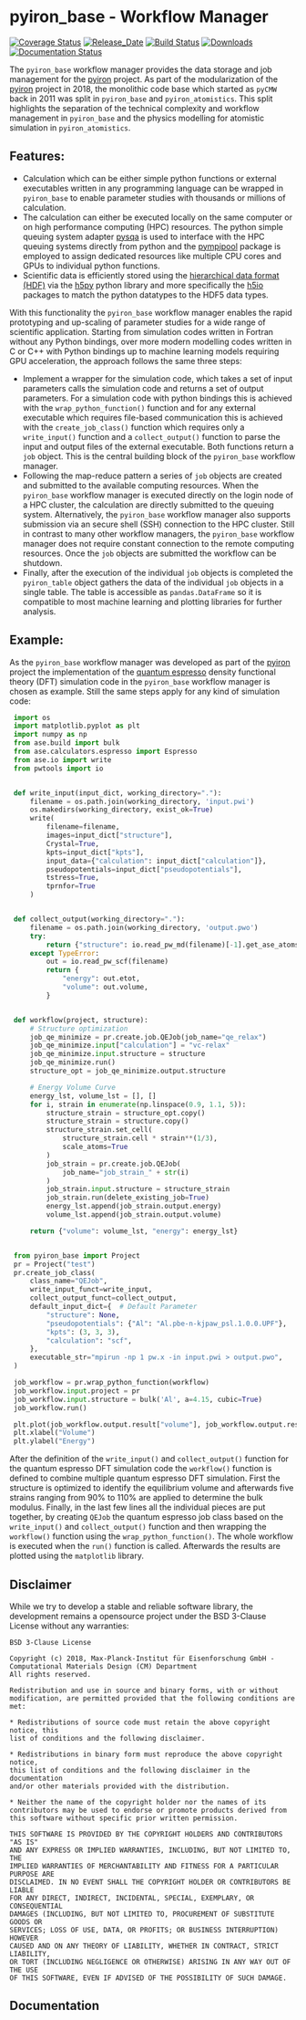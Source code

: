 # pyiron_base - Workflow Manager

[![Coverage Status](https://coveralls.io/repos/github/pyiron/pyiron_base/badge.svg?branch=main)](https://coveralls.io/github/pyiron/pyiron_base?branch=main)
[![Release_Date](https://anaconda.org/conda-forge/pyiron_base/badges/latest_release_date.svg)](https://anaconda.org/conda-forge/pyiron_base/)
[![Build Status](https://github.com/pyiron/pyiron_base/workflows/Python%20package/badge.svg)](https://github.com/pyiron//pyiron_base/actions)
[![Downloads](https://anaconda.org/conda-forge/pyiron_base/badges/downloads.svg)](https://anaconda.org/conda-forge/pyiron_base/)
[![Documentation Status](https://readthedocs.org/projects/pyiron-base/badge/?version=latest)](https://pyiron-base.readthedocs.io/en/latest/?badge=latest)

The `pyiron_base` workflow manager provides the data storage and job management for the [pyiron](https://pyiron.org)
project. As part of the modularization of the [pyiron](https://pyiron.org) project in 2018, the monolithic code base
which started as `pyCMW` back in 2011 was split in `pyiron_base` and `pyiron_atomistics`. This split highlights the 
separation of the technical complexity and workflow management in `pyiron_base` and the physics modelling for atomistic 
simulation in `pyiron_atomistics`.

## Features:

* Calculation which can be either simple python functions or external executables written in any programming language 
  can be wrapped in `pyiron_base` to enable parameter studies with thousands or millions of calculation.
* The calculation can either be executed locally on the same computer or on high performance computing (HPC) resources.
  The python simple queuing system adapter [pysqa](https://pysqa.readthedocs.io) is used to interface with the HPC 
  queuing systems directly from python and the [pympipool](https://pympipool.readthedocs.io) package is employed to 
  assign dedicated resources like multiple CPU cores and GPUs to individual python functions.
* Scientific data is efficiently stored using the [hierarchical data format (HDF)](https://www.hdfgroup.org) via the 
  [h5py](https://www.h5py.org) python library and more specifically the [h5io](https://github.com/h5io) packages to 
  match the python datatypes to the HDF5 data types.

With this functionality the `pyiron_base` workflow manager enables the rapid prototyping and up-scaling of parameter 
studies for a wide range of scientific application. Starting from simulation codes written in Fortran without any Python
bindings, over more modern modelling codes written in C or C++ with Python bindings up to machine learning models 
requiring GPU acceleration, the approach follows the same three steps:

* Implement a wrapper for the simulation code, which takes a set of input parameters calls the simulation code and
  returns a set of output parameters. For a simulation code with python bindings this is achieved with the 
  `wrap_python_function()` function and for any external executable which requires file-based communication this is 
  achieved with the `create_job_class()` function which requires only a `write_input()` function and a `collect_output()`
  function to parse the input and output files of the external executable. Both functions return a `job` object. This is
  the central building block of the `pyiron_base` workflow manager.
* Following the map-reduce pattern a series of `job` objects are created and submitted to the available computing 
  resources. When the `pyiron_base` workflow manager is executed directly on the login node of a HPC cluster, the
  calculation are directly submitted to the queuing system. Alternatively, the `pyiron_base` workflow manager also 
  supports submission via an secure shell (SSH) connection to the HPC cluster. Still in contrast to many other workflow 
  managers, the `pyiron_base` workflow manager does not require constant connection to the remote computing resources. 
  Once the `job` objects are submitted the workflow can be shutdown.
* Finally, after the execution of the individual `job` objects is completed the `pyiron_table` object gathers the data 
  of the individual `job` objects in a single table. The table is accessible as `pandas.DataFrame` so it is compatible 
  to most machine learning and plotting libraries for further analysis.

## Example:
As the `pyiron_base` workflow manager was developed as part of the [pyiron](https://pyiron.org) project the
implementation of the [quantum espresso](https://www.quantum-espresso.org) density functional theory (DFT) simulation
code in the `pyiron_base` workflow manager is chosen as example. Still the same steps apply for any kind of simulation 
code:
```python
 import os
 import matplotlib.pyplot as plt
 import numpy as np
 from ase.build import bulk
 from ase.calculators.espresso import Espresso
 from ase.io import write
 from pwtools import io


 def write_input(input_dict, working_directory="."):
     filename = os.path.join(working_directory, 'input.pwi')
     os.makedirs(working_directory, exist_ok=True)
     write(
         filename=filename,
         images=input_dict["structure"],
         Crystal=True,
         kpts=input_dict["kpts"],
         input_data={"calculation": input_dict["calculation"]},
         pseudopotentials=input_dict["pseudopotentials"],
         tstress=True,
         tprnfor=True
     )


 def collect_output(working_directory="."):
     filename = os.path.join(working_directory, 'output.pwo')
     try:
         return {"structure": io.read_pw_md(filename)[-1].get_ase_atoms()}
     except TypeError:
         out = io.read_pw_scf(filename)
         return {
             "energy": out.etot,
             "volume": out.volume,
         }


 def workflow(project, structure):
     # Structure optimization
     job_qe_minimize = pr.create.job.QEJob(job_name="qe_relax")
     job_qe_minimize.input["calculation"] = "vc-relax"
     job_qe_minimize.input.structure = structure
     job_qe_minimize.run()
     structure_opt = job_qe_minimize.output.structure

     # Energy Volume Curve
     energy_lst, volume_lst = [], []
     for i, strain in enumerate(np.linspace(0.9, 1.1, 5)):
         structure_strain = structure_opt.copy()
         structure_strain = structure.copy()
         structure_strain.set_cell(
             structure_strain.cell * strain**(1/3),
             scale_atoms=True
         )
         job_strain = pr.create.job.QEJob(
             job_name="job_strain_" + str(i)
         )
         job_strain.input.structure = structure_strain
         job_strain.run(delete_existing_job=True)
         energy_lst.append(job_strain.output.energy)
         volume_lst.append(job_strain.output.volume)

     return {"volume": volume_lst, "energy": energy_lst}


 from pyiron_base import Project
 pr = Project("test")
 pr.create_job_class(
     class_name="QEJob",
     write_input_funct=write_input,
     collect_output_funct=collect_output,
     default_input_dict={  # Default Parameter
         "structure": None,
         "pseudopotentials": {"Al": "Al.pbe-n-kjpaw_psl.1.0.0.UPF"},
         "kpts": (3, 3, 3),
         "calculation": "scf",
     },
     executable_str="mpirun -np 1 pw.x -in input.pwi > output.pwo",
 )

 job_workflow = pr.wrap_python_function(workflow)
 job_workflow.input.project = pr
 job_workflow.input.structure = bulk('Al', a=4.15, cubic=True)
 job_workflow.run()

 plt.plot(job_workflow.output.result["volume"], job_workflow.output.result["energy"])
 plt.xlabel("Volume")
 plt.ylabel("Energy")
```

After the definition of the `write_input()` and `collect_output()` function for the quantum espresso DFT simulation code
the `workflow()` function is defined to combine multiple quantum espresso DFT simulation. First the structure is 
optimized to identify the equilibrium volume and afterwards five strains ranging from 90% to 110% are applied to 
determine the bulk modulus. Finally, in the last few lines all the individual pieces are put together, by creating 
`QEJob` the quantum espresso job class based on the `write_input()` and `collect_output()` function and then wrapping 
the `workflow()` function using the `wrap_python_function()`. The whole workflow is executed when the `run()` function 
is called. Afterwards the results are plotted using the `matplotlib` library.

## Disclaimer
While we try to develop a stable and reliable software library, the development remains a opensource project under the
BSD 3-Clause License without any warranties:
```
BSD 3-Clause License

Copyright (c) 2018, Max-Planck-Institut für Eisenforschung GmbH - Computational Materials Design (CM) Department
All rights reserved.

Redistribution and use in source and binary forms, with or without
modification, are permitted provided that the following conditions are met:

* Redistributions of source code must retain the above copyright notice, this
list of conditions and the following disclaimer.

* Redistributions in binary form must reproduce the above copyright notice,
this list of conditions and the following disclaimer in the documentation
and/or other materials provided with the distribution.

* Neither the name of the copyright holder nor the names of its
contributors may be used to endorse or promote products derived from
this software without specific prior written permission.

THIS SOFTWARE IS PROVIDED BY THE COPYRIGHT HOLDERS AND CONTRIBUTORS "AS IS"
AND ANY EXPRESS OR IMPLIED WARRANTIES, INCLUDING, BUT NOT LIMITED TO, THE
IMPLIED WARRANTIES OF MERCHANTABILITY AND FITNESS FOR A PARTICULAR PURPOSE ARE
DISCLAIMED. IN NO EVENT SHALL THE COPYRIGHT HOLDER OR CONTRIBUTORS BE LIABLE
FOR ANY DIRECT, INDIRECT, INCIDENTAL, SPECIAL, EXEMPLARY, OR CONSEQUENTIAL
DAMAGES (INCLUDING, BUT NOT LIMITED TO, PROCUREMENT OF SUBSTITUTE GOODS OR
SERVICES; LOSS OF USE, DATA, OR PROFITS; OR BUSINESS INTERRUPTION) HOWEVER
CAUSED AND ON ANY THEORY OF LIABILITY, WHETHER IN CONTRACT, STRICT LIABILITY,
OR TORT (INCLUDING NEGLIGENCE OR OTHERWISE) ARISING IN ANY WAY OUT OF THE USE
OF THIS SOFTWARE, EVEN IF ADVISED OF THE POSSIBILITY OF SUCH DAMAGE.
```

## Documentation
